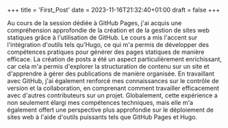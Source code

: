 +++
title = 'First_Post'
date = 2023-11-16T21:32:40+01:00
draft = false
+++

Au cours de la session dédiée à GitHub Pages, j'ai acquis une compréhension approfondie de la création et de la gestion de sites web statiques grâce à l'utilisation de GitHub. Le cours a mis l'accent sur l'intégration d'outils tels qu'Hugo, ce qui m'a permis de développer des compétences pratiques pour générer des pages statiques de manière efficace. La création de posts a été un aspect particulièrement enrichissant, car cela m'a permis d'explorer la structuration de contenu sur un site et d'apprendre à gérer des publications de manière organisée. En travaillant avec GitHub, j'ai également renforcé mes connaissances sur le contrôle de version et la collaboration, en comprenant comment travailler efficacement avec d'autres contributeurs sur un projet. Globalement, cette expérience a non seulement élargi mes compétences techniques, mais elle m'a également offert une perspective plus approfondie sur le déploiement de sites web à l'aide d'outils puissants tels que GitHub Pages et Hugo.